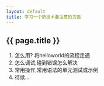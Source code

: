 ```yaml
---
layout: default
title: 学习一个新技术要注意的方面
---
```

## {{ page.title }}
1. 怎么用? 将helloworld的流程走通
2. 怎么调试,碰到错误怎么解决
3. 常用操作,常用语法的单元测试或示例 
4. 待续...
